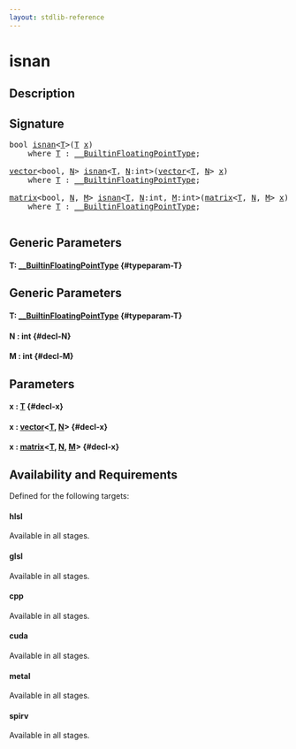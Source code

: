 ```yaml
---
layout: stdlib-reference
---
```


# isnan

## Description





## Signature 

<pre>
<span class="code_keyword">bool</span> <a href="/stdlib-reference/global-decls/isnan">isnan</a>&lt;<a href="/stdlib-reference/global-decls/isnan#typeparam-T" class="code_type">T</a>&gt;(<a href="/stdlib-reference/global-decls/isnan#typeparam-T" class="code_type">T</a> <a href="/stdlib-reference/global-decls/isnan#decl-x" class="code_param">x</a>)
    <span class='code_keyword'>where</span> <a href="/stdlib-reference/global-decls/isnan#typeparam-T" class="code_type">T</a> : <a href="/stdlib-reference/interfaces/BuiltinFloatingPointType/index">__BuiltinFloatingPointType</a>;

<a href="/stdlib-reference/types/vector/index">vector</a>&lt;<span class="code_keyword">bool</span>, <a href="/stdlib-reference/global-decls/isnan#decl-N" class="code_var">N</a>&gt; <a href="/stdlib-reference/global-decls/isnan">isnan</a>&lt;<a href="/stdlib-reference/global-decls/isnan#typeparam-T" class="code_type">T</a>, <a href="/stdlib-reference/global-decls/isnan#decl-N" class="code_var">N</a>:<span class="code_keyword">int</span>&gt;(<a href="/stdlib-reference/types/vector/index">vector</a>&lt;<a href="/stdlib-reference/global-decls/isnan#typeparam-T" class="code_type">T</a>, <a href="/stdlib-reference/global-decls/isnan#decl-N" class="code_var">N</a>&gt; <a href="/stdlib-reference/global-decls/isnan#decl-x" class="code_param">x</a>)
    <span class='code_keyword'>where</span> <a href="/stdlib-reference/global-decls/isnan#typeparam-T" class="code_type">T</a> : <a href="/stdlib-reference/interfaces/BuiltinFloatingPointType/index">__BuiltinFloatingPointType</a>;

<a href="/stdlib-reference/types/matrix/index">matrix</a>&lt;<span class="code_keyword">bool</span>, <a href="/stdlib-reference/global-decls/isnan#decl-N" class="code_var">N</a>, <a href="/stdlib-reference/global-decls/isnan#decl-M" class="code_var">M</a>&gt; <a href="/stdlib-reference/global-decls/isnan">isnan</a>&lt;<a href="/stdlib-reference/global-decls/isnan#typeparam-T" class="code_type">T</a>, <a href="/stdlib-reference/global-decls/isnan#decl-N" class="code_var">N</a>:<span class="code_keyword">int</span>, <a href="/stdlib-reference/global-decls/isnan#decl-M" class="code_var">M</a>:<span class="code_keyword">int</span>&gt;(<a href="/stdlib-reference/types/matrix/index">matrix</a>&lt;<a href="/stdlib-reference/global-decls/isnan#typeparam-T" class="code_type">T</a>, <a href="/stdlib-reference/global-decls/isnan#decl-N" class="code_var">N</a>, <a href="/stdlib-reference/global-decls/isnan#decl-M" class="code_var">M</a>&gt; <a href="/stdlib-reference/global-decls/isnan#decl-x" class="code_param">x</a>)
    <span class='code_keyword'>where</span> <a href="/stdlib-reference/global-decls/isnan#typeparam-T" class="code_type">T</a> : <a href="/stdlib-reference/interfaces/BuiltinFloatingPointType/index">__BuiltinFloatingPointType</a>;

</pre>

## Generic Parameters

#### T: [\_\_BuiltinFloatingPointType](/stdlib-reference/interfaces/BuiltinFloatingPointType/index) {#typeparam-T}

## Generic Parameters

#### T: [\_\_BuiltinFloatingPointType](/stdlib-reference/interfaces/BuiltinFloatingPointType/index) {#typeparam-T}
#### N  : int {#decl-N}
#### M  : int {#decl-M}

## Parameters

#### x  : [T](/stdlib-reference/global-decls/isnan#typeparam-T) {#decl-x}
#### x  : [vector](/stdlib-reference/types/vector/index)\<[T](/stdlib-reference/types/vector/index#typeparam-T), [N](/stdlib-reference/types/vector/index#decl-N)\> {#decl-x}
#### x  : [matrix](/stdlib-reference/types/matrix/index)\<[T](/stdlib-reference/types/matrix/T), [N](/stdlib-reference/types/matrix/index#decl-N), [M](/stdlib-reference/types/matrix/index#decl-M)\> {#decl-x}

## Availability and Requirements

Defined for the following targets:

#### hlsl
Available in all stages.

#### glsl
Available in all stages.

#### cpp
Available in all stages.

#### cuda
Available in all stages.

#### metal
Available in all stages.

#### spirv
Available in all stages.



